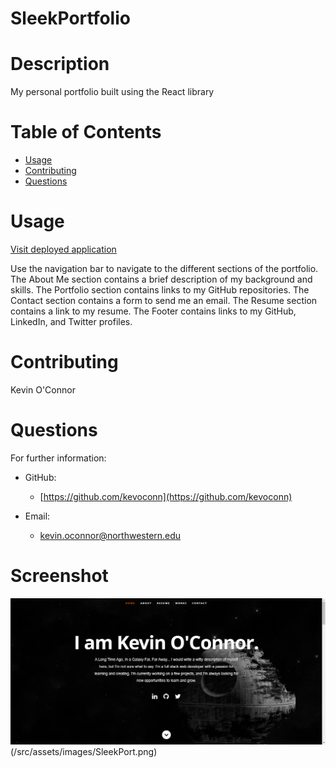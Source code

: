 # SleekPortfolio

# Description

My personal portfolio built using the React library

# Table of Contents

- [Usage](#usage)
- [Contributing](#contributing)
- [Questions](#questions)

# Usage

[Visit deployed application](https://vercel.com/kevoconn/sleek-portfolio-8dkz)

Use the navigation bar to navigate to the different sections of the portfolio. The About Me section contains a brief description of my background and skills. The Portfolio section contains links to my GitHub repositories. The Contact section contains a form to send me an email. The Resume section contains a link to my resume. The Footer contains links to my GitHub, LinkedIn, and Twitter profiles.

# Contributing

Kevin O'Connor

# Questions

For further information:

- GitHub:

  - [https://github.com/kevoconn](https://github.com/kevoconn)

- Email:
  - kevin.oconnor@northwestern.edu

# Screenshot

![screenshot of portfolio](/src/assets/images/SleekPort.png)(/src/assets/images/SleekPort.png)
